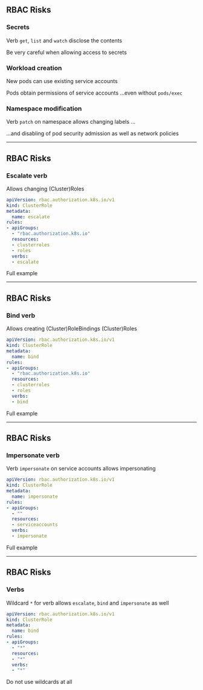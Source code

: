 ## RBAC Risks

### Secrets

Verb `get`, `list` and `watch` disclose the contents [](https://kubernetes.io/docs/concepts/security/rbac-good-practices/#listing-secrets)

Be very careful when allowing access to secrets

### Workload creation

New pods can use existing service accounts [](https://kubernetes.io/docs/concepts/security/rbac-good-practices/#workload-creation)

Pods obtain permissions of service accounts ...even without `pods/exec`

### Namespace modification

Verb `patch` on namespace allows changing labels [](https://kubernetes.io/docs/concepts/security/rbac-good-practices/#namespace-modification)...

...and disabling of pod security admission as well as network policies

---

## RBAC Risks

### Escalate verb

Allows changing (Cluster)Roles [](https://kubernetes.io/docs/concepts/security/rbac-good-practices/#escalate-verb) [](https://kubernetes.io/docs/reference/access-authn-authz/rbac/#restrictions-on-role-creation-or-update)

```yaml [8-12]
apiVersion: rbac.authorization.k8s.io/v1
kind: ClusterRole
metadata:
  name: escalate
rules:
- apiGroups:
  - "rbac.authorization.k8s.io"
  resources:
  - clusterroles
  - roles
  verbs:
  - escalate
```

Full example [](https://infosecwriteups.com/the-bind-escalate-and-impersonate-verbs-in-the-kubernetes-cluster-e9635b4fbfc6)

---

## RBAC Risks

### Bind verb

Allows creating (Cluster)RoleBindings (Cluster)Roles [](https://kubernetes.io/docs/concepts/security/rbac-good-practices/#bind-verb)

```yaml [8-12]
apiVersion: rbac.authorization.k8s.io/v1
kind: ClusterRole
metadata:
  name: bind
rules:
- apiGroups:
  - "rbac.authorization.k8s.io"
  resources:
  - clusterroles
  - roles
  verbs:
  - bind
```

Full example [](https://infosecwriteups.com/the-bind-escalate-and-impersonate-verbs-in-the-kubernetes-cluster-e9635b4fbfc6)

---

## RBAC Risks

### Impersonate verb

Verb `impersonate` on service accounts allows impersonating [](https://kubernetes.io/docs/concepts/security/rbac-good-practices/#impersonate-verb)

```yaml [8-11]
apiVersion: rbac.authorization.k8s.io/v1
kind: ClusterRole
metadata:
  name: impersonate
rules:
- apiGroups:
  - ""
  resources:
  - serviceaccounts
  verbs:
  - impersonate
```

Full example [](https://infosecwriteups.com/the-bind-escalate-and-impersonate-verbs-in-the-kubernetes-cluster-e9635b4fbfc6)

---

## RBAC Risks

### Verbs

Wildcard `*` for verb allows `escalate`, `bind` and `impersonate` as well

```yaml [10-11]
apiVersion: rbac.authorization.k8s.io/v1
kind: ClusterRole
metadata:
  name: bind
rules:
- apiGroups:
  - "*"
  resources:
  - "*"
  verbs:
  - "*"
```

<i class="fa-duotone fa-triangle-exclamation"></i> Do not use wildcards at all
